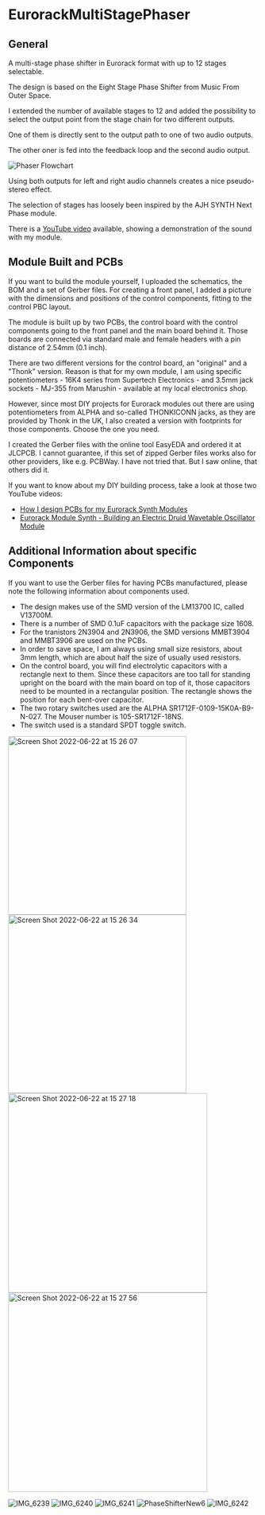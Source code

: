 # EurorackMultiStagePhaser
## General
A multi-stage phase shifter in Eurorack format with up to 12 stages selectable.

The design is based on the Eight Stage Phase Shifter from Music From Outer Space.

I extended the number of available stages to 12 and added the possibility to select the output point from the stage chain for two different outputs.

One of them is directly sent to the output path to one of two audio outputs.

The other oner is fed into the feedback loop and the second audio output.

![Phaser Flowchart](https://user-images.githubusercontent.com/97026614/174950328-fcf31c8b-8099-4bc2-b031-ef11fb446f37.jpg)

Using both outputs for left and right audio channels creates a nice pseudo-stereo effect.

The selection of stages has loosely been inspired by the AJH SYNTH Next Phase module.

There is a [YouTube video](https://youtu.be/MpHdmQVAfss) available, showing a demonstration of the sound with my module.

## Module Built and PCBs
If you want to build the module yourself, I uploaded the schematics, the BOM and a set of Gerber files.
For creating a front panel, I added a picture with the dimensions and positions of the control components, fitting to the control PBC layout.

The module is built up by two PCBs, the control board with the control components going to the front panel and the main board behind it.
Those boards are connected via standard male and female headers with a pin distance of 2.54mm (0.1 inch).

There are two different versions for the control board, an "original" and a "Thonk" version.
Reason is that for my own module, I am using specific potentiometers - 16K4 series from Supertech Electronics - and 3.5mm jack sockets - MJ-355 from Marushin - available at my local electronics shop.

However, since most DIY projects for Eurorack modules out there are using potentiometers from ALPHA and so-called THONKICONN jacks, as they are provided by Thonk in the UK, I also created a version with footprints for those components.
Choose the one you need.

I created the Gerber files with the online tool EasyEDA and ordered it at JLCPCB.
I cannot guarantee, if this set of zipped Gerber files works also for other providers, like e.g. PCBWay. I have not tried that. But I saw online, that others did it.

If you want to know about my DIY building process, take a look at those two YouTube videos:
- [How I design PCBs for my Eurorack Synth Modules](https://youtu.be/pXtuV9Pv-m4)
- [Eurorack Module Synth - Building an Electric Druid Wavetable Oscillator Module](https://youtu.be/ECpdo4HfqLg)

## Additional Information about specific Components
If you want to use the Gerber files for having PCBs manufactured, please note the following information about components used.

- The design makes use of the SMD version of the LM13700 IC, called V13700M.
- There is a number of SMD 0.1uF capacitors with the package size 1608.
- For the tranistors 2N3904 and 2N3906, the SMD versions MMBT3904 and MMBT3906 are used on the PCBs.
- In order to save space, I am always using small size resistors, about 3mm length, which are about half the size of usually used resistors.
- On the control board, you will find electrolytic capacitors with a rectangle next to them. Since these capacitors are too tall for standing upright on the board with the main board on top of it, those capacitors need to be mounted in a rectangular position. The rectangle shows the position for each bent-over capacitor.
- The two rotary switches used are the ALPHA SR1712F-0109-15K0A-B9-N-027. The Mouser number is 105-SR1712F-18NS.
- The switch used is a standard SPDT toggle switch.

<img width="359" alt="Screen Shot 2022-06-22 at 15 26 07" src="https://user-images.githubusercontent.com/97026614/174958642-b65b1f33-e615-49bf-8ea9-ad6ecc099233.png">
<img width="359" alt="Screen Shot 2022-06-22 at 15 26 34" src="https://user-images.githubusercontent.com/97026614/174958666-8c2f2e4d-37b8-4c13-b2ad-2ad142b3b192.png">
<img width="401" alt="Screen Shot 2022-06-22 at 15 27 18" src="https://user-images.githubusercontent.com/97026614/174958682-9724aaf2-9ab1-4170-90b1-1d6895cf309b.png">
<img width="401" alt="Screen Shot 2022-06-22 at 15 27 56" src="https://user-images.githubusercontent.com/97026614/174958721-44e65520-f342-4ed7-8a37-06ac870dd1f5.png">

![IMG_6239](https://user-images.githubusercontent.com/97026614/174964178-5953e540-e1ce-4a40-991f-2e0403efb3aa.jpeg)
![IMG_6240](https://user-images.githubusercontent.com/97026614/174964302-207582f5-3a4f-4b96-b60d-7ec0c17e44b7.jpeg)
![IMG_6241](https://user-images.githubusercontent.com/97026614/174964337-eedc10ff-4c9c-4038-a5a6-4f5cf28981f7.jpeg)
![PhaseShifterNew6](https://user-images.githubusercontent.com/97026614/174964448-131ab7c0-5a09-443f-abb0-7dbfd79ef84c.JPG)
![IMG_6242](https://user-images.githubusercontent.com/97026614/174964569-63cf38ae-6a35-48bb-a4fb-4f45cad27e5d.jpeg)
